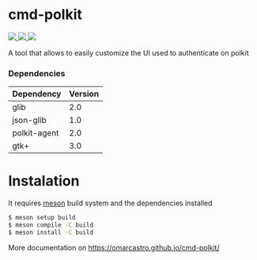 # cmd-polkit
<a href="https://github.com/OmarCastro/cmd-polkit" aria-label="go to Github repository" title="go to Github repository">
<picture>
    <img src="https://omarcastro.github.io/cmd-polkit/reports/license-badge-a11y.svg">
</picture>
</a><a href="https://omarcastro.github.io/cmd-polkit/reports/testlog.txt" aria-label="Show test results">
<picture>
    <img src="https://omarcastro.github.io/cmd-polkit/reports/test-results-badge-a11y.svg">
</picture>
</a><a href="https://omarcastro.github.io/cmd-polkit/reports/coveragereport" aria-label="Show test code coverage information">
<picture>
    <img src="https://omarcastro.github.io/cmd-polkit/reports/coverage-badge-a11y.svg">
</picture>
</a>

A tool that allows to easily customize the UI used to authenticate on polkit

### Dependencies

| Dependency   | Version |
|--------------|---------|
| glib 	       | 2.0     |
| json-glib    | 1.0     |
| polkit-agent | 2.0     |
| gtk+ 	       | 3.0     |

# Instalation

 It requires [meson](https://mesonbuild.com/index.html) build system and the dependencies installed
 
  
```bash
$ meson setup build
$ meson compile -C build
$ meson install -C build
```

More documentation on https://omarcastro.github.io/cmd-polkit/